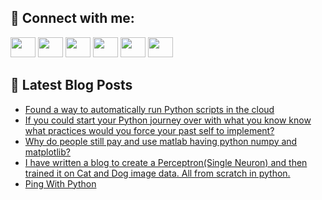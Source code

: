 ## 🔎 Connect with me:
[<img height="32" width="40" src="https://cdn.jsdelivr.net/npm/simple-icons@v5/icons/telegram.svg" />](https://t.me/bullbesh)
[<img height="32" width="40" src="https://cdn.jsdelivr.net/npm/simple-icons@v5/icons/vk.svg" />](https://vk.com/bullbesh)
[<img height="32" width="40" src="https://cdn.jsdelivr.net/npm/simple-icons@v5/icons/twitter.svg" />](https://twitter.com/bullbesh1)
[<img height="32" width="40" src="https://cdn.jsdelivr.net/npm/simple-icons@v5/icons/instagram.svg" />](https://www.instagram.com/bullbesh)
[<img height="32" width="40" src="https://cdn.jsdelivr.net/npm/simple-icons@v5/icons/reddit.svg" />](https://www.reddit.com/user/bullbesh)
[<img height="32" width="40" src="https://cdn.jsdelivr.net/npm/simple-icons@v5/icons/youtube.svg" />](https://www.youtube.com/channel/UCtfjRs6uzgq5mfm8S06WTcg)

## 📕 Latest Blog Posts
<!-- BLOG-POST-LIST:START -->
- [Found a way to automatically run Python scripts in the cloud](https://www.reddit.com/r/Python/comments/u6dc9a/found_a_way_to_automatically_run_python_scripts/)
- [If you could start your Python journey over with what you know know what practices would you force your past self to implement?](https://www.reddit.com/r/Python/comments/u6c6p8/if_you_could_start_your_python_journey_over_with/)
- [Why do people still pay and use matlab having python numpy and matplotlib?](https://www.reddit.com/r/Python/comments/u6bcgc/why_do_people_still_pay_and_use_matlab_having/)
- [I have written a blog to create a Perceptron&lpar;Single Neuron&rpar; and then trained it on Cat and Dog image data. All from scratch in python.](https://www.reddit.com/r/Python/comments/u6adlb/i_have_written_a_blog_to_create_a/)
- [Ping With Python](https://www.reddit.com/r/Python/comments/u68m93/ping_with_python/)
<!-- BLOG-POST-LIST:END -->
